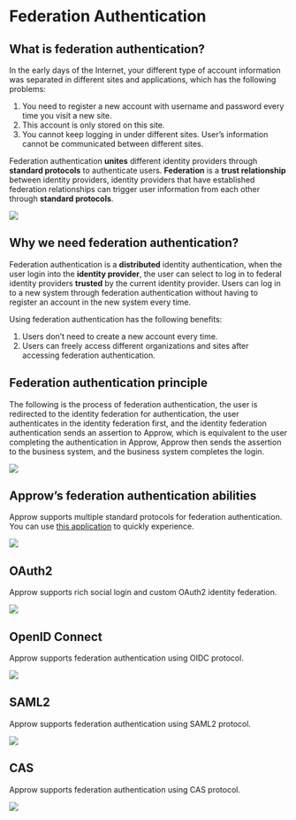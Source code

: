 # Federation Authentication

<LastUpdated/>

## What is federation authentication?

In the early days of the Internet, your different type of account information was separated in different sites and applications, which has the following problems:

1. You need to register a new account with username and password every time you visit a new site.
2. This account is only stored on this site.
3. You cannot keep logging in under different sites. User’s information cannot be communicated between different sites.

Federation authentication **unites** different identity providers through **standard protocols** to authenticate users. **Federation** is a **trust relationship** between identity providers, identity providers that have established federation relationships can trigger user information from each other through **standard protocols**.


![](~@imagesEnUs/concepts/federation/1-1.png)


## Why we need federation authentication?

Federation authentication is a **distributed** identity authentication, when the user login into the **identity provider**, the user can select to log in to federal identity providers **trusted** by the current identity provider. Users can log in to a new system through federation authentication without having to register an account in the new system every time.

Using federation authentication has the following benefits:

1. Users don’t need to create a new account every time.
2. Users can freely access different organizations and sites after accessing federation authentication.

## Federation authentication principle

The following is the process of federation authentication, the user is redirected to the identity federation for authentication, the user authenticates in the identity federation first, and the identity federation authentication sends an assertion to Approw, which is equivalent to the user completing the authentication in Approw, Approw then sends the assertion to the business system, and the business system completes the login.


![](~@imagesEnUs/concepts/federation/1-2.png)


## Approw’s federation authentication abilities

Approw supports multiple standard protocols for federation authentication. You can use [this application](https://federation-poc.approw.com/) to quickly experience.


![](~@imagesEnUs/concepts/federation/1-3.png)


## OAuth2

Approw supports rich social login and custom OAuth2 identity federation.


![](~@imagesEnUs/concepts/federation/1-4.png)


## OpenID Connect

Approw supports federation authentication using OIDC protocol.

![](~@imagesEnUs/concepts/federation/1-5.png)

## SAML2

Approw supports federation authentication using SAML2 protocol.


![](~@imagesEnUs/concepts/federation/1-6.png)


## CAS

Approw supports federation authentication using CAS protocol.


![](~@imagesEnUs/concepts/federation/1-7.png)
